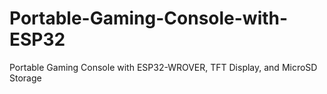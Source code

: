 # Portable-Gaming-Console-with-ESP32
Portable Gaming Console with ESP32-WROVER, TFT Display, and MicroSD Storage
